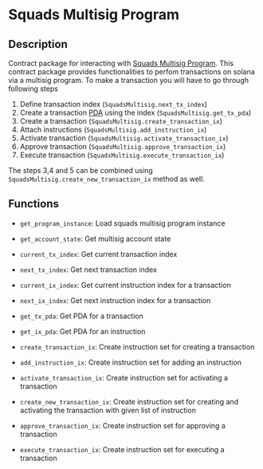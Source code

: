 # Squads Multisig Program

## Description

Contract package for interacting with [Squads Multisig Program](https://github.com/Squads-Protocol/v4). This contract package provides functionalities to perfom transactions on solana via a multisig program. To make a transaction you will have to go through following steps

1. Define transaction index (`SquadsMultisig.next_tx_index`)
2. Create a transaction [PDA](https://solanacookbook.com/core-concepts/pdas.html#facts) using the index (`SquadsMultisig.get_tx_pda`)
3. Create a transaction (`SquadsMultisig.create_transaction_ix`)
4. Attach instructions (`SquadsMultisig.add_instruction_ix`)
5. Activate transaction (`SquadsMultisig.activate_transaction_ix`)
6. Approve transaction (`SquadsMultisig.approve_transaction_ix`)
7. Execute transaction (`SquadsMultisig.execute_transaction_ix`)

The steps 3,4 and 5 can be combined using `SquadsMultisig.create_new_transaction_ix` method as well.

## Functions

- `get_program_instance`: Load squads multisig program instance

- `get_account_state`: Get multisig account state

- `current_tx_index`: Get current transaction index

- `next_tx_index`: Get next transaction index

- `current_ix_index`: Get current instruction index for a transaction

- `next_ix_index`:  Get next instruction index for a transaction

- `get_tx_pda`: Get PDA for a transaction

- `get_ix_pda`: Get PDA for an instruction

- `create_transaction_ix`: Create instruction set for creating a transaction

- `add_instruction_ix`: Create instruction set for adding an instruction

- `activate_transaction_ix`: Create instruction set for activating a transaction

- `create_new_transaction_ix`: Create instruction set for creating and activating the transaction with given list of instruction

- `approve_transaction_ix`: Create instruction set for approving a transaction

- `execute_transaction_ix`: Create instruction set for executing a transaction
